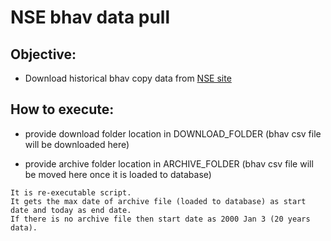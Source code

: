 # NSE bhav data pull

## Objective:

- Download historical bhav copy data from [NSE site](https://www.nseindia.com/all-reports)

## How to execute:

- provide download folder location in DOWNLOAD_FOLDER (bhav csv file will be downloaded here)

- provide archive folder location in ARCHIVE_FOLDER (bhav csv file will be moved here once it is loaded to database)

```
It is re-executable script. 
It gets the max date of archive file (loaded to database) as start date and today as end date. 
If there is no archive file then start date as 2000 Jan 3 (20 years data).
```

